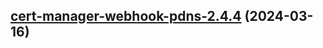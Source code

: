 

## [cert-manager-webhook-pdns-2.4.4](https://github.com/cyr-ius/truenas-charts/compare/cert-manager-webhook-pdns-2.4.3...cert-manager-webhook-pdns-2.4.4) (2024-03-16)

